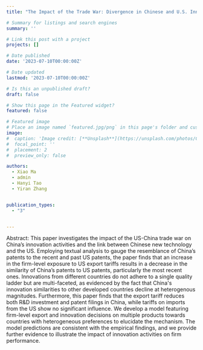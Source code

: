 ```yaml
---
title: "The Impact of the Trade War: Divergence in Chinese and U.S. Innovations in the Post-Conflict Era"

# Summary for listings and search engines
summary: ''

# Link this post with a project
projects: []

# Date published
date: '2023-07-10T00:00:00Z'

# Date updated
lastmod: '2023-07-10T00:00:00Z'

# Is this an unpublished draft?
draft: false

# Show this page in the Featured widget?
featured: false

# Featured image
# Place an image named `featured.jpg/png` in this page's folder and customize its options here.
image:
#  caption: 'Image credit: [**Unsplash**](https://unsplash.com/photos/CpkOjOcXdUY)'
#  focal_point: ''
#  placement: 2
#  preview_only: false

authors:
  - Xiao Ma
  - admin
  - Hanyi Tao
  - Yiran Zhang


publication_types:
  - "3"


---
```


Abstract: This paper investigates the impact of the US-China trade war on China’s innovation activities and the link between Chinese new technology and the US. Employing textual analysis to gauge the resemblance of China’s patents to the recent and past US patents, the paper finds that an increase in the firm-level exposure to US export tariffs results in a decrease in the similarity of China’s patents to US patents, particularly the most recent ones. Innovations from different countries do not adhere to a single quality ladder but are multi-faceted, as evidenced by the fact that China's innovation similarities to other developed countries decline at heterogenous magnitudes. Furthermore, this paper finds that the export tariff reduces both R&D investment and patent filings in China, while tariffs on imports from the US show no significant influence. We develop a model featuring firm-level export and innovation decisions on multiple products towards countries with heterogeneous preferences to elucidate the mechanism. The model predictions are consistent with the empirical findings, and we provide further evidence to illustrate the impact of innovation activities on firm performance. 